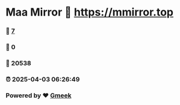 # Maa Mirror :link: https://mmirror.top 
### :page_facing_up: [7](https://mmirror.top/tag.html) 
### :speech_balloon: 0 
### :hibiscus: 20538 
### :alarm_clock: 2025-04-03 06:26:49 
### Powered by :heart: [Gmeek](https://github.com/Meekdai/Gmeek)
